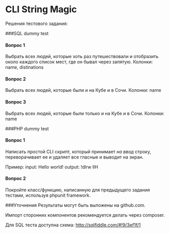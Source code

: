 # CLI String Magic
Решения тестового задания:

###SQL dummy test
#### Вопрос 1
Выбрать всех людей, которые хоть раз путешествовали и отобразить около каждого список мест, где он бывал через запятую.
Колонки: name, distinations

#### Вопрос 2
Выбрать всех людей, которые были и на Кубе и в Сочи.
Колонки: name

#### Вопрос 3
Выбрать всех людей, которые были только и на Кубе и в Сочи.
Колонки: name

###PHP dummy test
#### Вопрос 1

Написать простой CLI скрипт, который принимает *на ввод* строку, переворачивает ее и удаляет все гласные и выводит на экран.

Пример:
input: Hello world!
output: !dlrw llH

#### Вопрос 2
Покройте класс/функцию, написанную для предыдущего задания тестами, используя phpunit framework.

###Уточнения
Результаты могут быть выложены на github.com.

Импорт сторонних компонентов рекомендуется делать через composer.

Для SQL теста доступна схема: http://sqlfiddle.com/#!9/3ef1f/1
